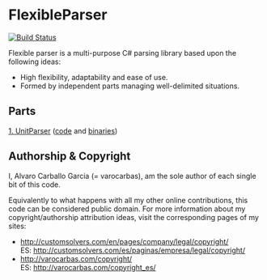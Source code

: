 
# FlexibleParser        

[![Build Status](https://travis-ci.org/varocarbas/FlexibleParser.svg?branch=master)](https://travis-ci.org/varocarbas/FlexibleParser)

Flexible parser is a multi-purpose C# parsing library based upon the following ideas:

- High flexibility, adaptability and ease of use.
- Formed by independent parts managing well-delimited situations.

## Parts
[1. UnitParser](https://github.com/varocarbas/FlexibleParser/tree/master/1_units) ([code](https://github.com/varocarbas/FlexibleParser/tree/master/1_units/source/main_code) and [binaries](https://github.com/varocarbas/FlexibleParser/tree/master/1_units/binaries))

## Authorship & Copyright

I, Alvaro Carballo Garcia (= varocarbas), am the sole author of each single bit of this code.

Equivalently to what happens with all my other online contributions, this code can be considered public domain. For more information about my copyright/authorship attribution ideas, visit the corresponding pages of my sites:
- http://customsolvers.com/en/pages/company/legal/copyright/<br/> 
ES: http://customsolvers.com/es/paginas/empresa/legal/copyright/
- http://varocarbas.com/copyright/<br/>ES: http://varocarbas.com/copyright_es/
